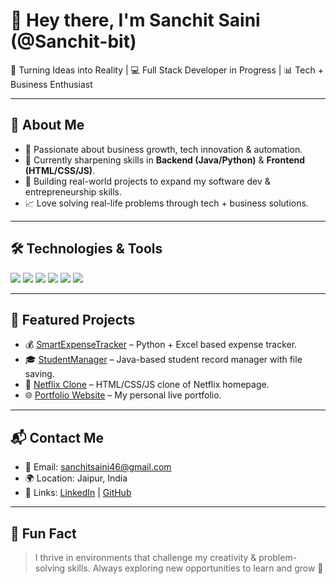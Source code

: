# 👋 Hey there, I'm Sanchit Saini (@Sanchit-bit)  
🎯 Turning Ideas into Reality | 💻 Full Stack Developer in Progress | 📊 Tech + Business Enthusiast

---

## 🚀 About Me
- 🧠 Passionate about business growth, tech innovation & automation.
- 🔧 Currently sharpening skills in **Backend (Java/Python)** & **Frontend (HTML/CSS/JS)**.
- 💼 Building real-world projects to expand my software dev & entrepreneurship skills.
- 📈 Love solving real-life problems through tech + business solutions.

---

## 🛠️ Technologies & Tools
<p>
  <img src="https://img.shields.io/badge/Java-%23ED8B00.svg?style=for-the-badge&logo=java&logoColor=white"/>
  <img src="https://img.shields.io/badge/Python-%2314354C.svg?style=for-the-badge&logo=python&logoColor=white"/>
  <img src="https://img.shields.io/badge/HTML5-%23E34F26.svg?style=for-the-badge&logo=html5&logoColor=white"/>
  <img src="https://img.shields.io/badge/CSS3-%231572B6.svg?style=for-the-badge&logo=css3&logoColor=white"/>
  <img src="https://img.shields.io/badge/JavaScript-%23F7DF1E.svg?style=for-the-badge&logo=javascript&logoColor=black"/>
  <img src="https://img.shields.io/badge/MySQL-%2300f.svg?style=for-the-badge&logo=mysql&logoColor=white"/>
</p>

---

## 📌 Featured Projects

- 💰 [SmartExpenseTracker](https://github.com/Sanchit-bit/SmartExpenseTracker) – Python + Excel based expense tracker.
- 🎓 [StudentManager](https://github.com/Sanchit-bit/StudentManager) – Java-based student record manager with file saving.
- 🎥 [Netflix Clone](https://github.com/Sanchit-bit/NetflixClone) – HTML/CSS/JS clone of Netflix homepage.
- 🌐 [Portfolio Website](https://github.com/Sanchit-bit/Portfolio) – My personal live portfolio.

---

## 📬 Contact Me
- 📧 Email: [sanchitsaini46@gmail.com](mailto:sanchitsaini46@gmail.com)
- 🌍 Location: Jaipur, India
- 🔗 Links: [LinkedIn](https://www.linkedin.com/in/sanchit-saini-0a703630a) | [GitHub](https://github.com/Sanchit-bit)

---

## 🧩 Fun Fact
> I thrive in environments that challenge my creativity & problem-solving skills. Always exploring new opportunities to learn and grow 🚀
